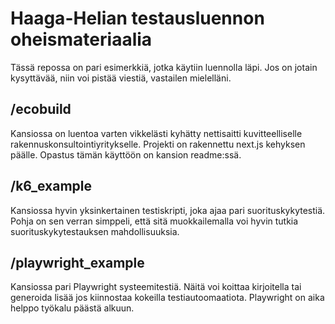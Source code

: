 # Haaga-Helian testausluennon oheismateriaalia

Tässä repossa on pari esimerkkiä, jotka käytiin luennolla läpi. Jos on jotain kysyttävää, niin voi pistää viestiä, vastailen mielelläni.

## /ecobuild

Kansiossa on luentoa varten vikkelästi kyhätty nettisaitti kuvitteelliselle rakennuskonsultointiyritykselle. Projekti on rakennettu next.js kehyksen päälle. Opastus tämän käyttöön on kansion readme:ssä.

## /k6_example

Kansiossa hyvin yksinkertainen testiskripti, joka ajaa pari suorituskykytestiä. Pohja on sen verran simppeli, että sitä muokkailemalla voi hyvin tutkia suorituskykytestauksen mahdollisuuksia.

## /playwright_example

Kansiossa pari Playwright systeemitestiä. Näitä voi koittaa kirjoitella tai generoida lisää jos kiinnostaa kokeilla testiautoomaatiota. Playwright on aika helppo työkalu päästä alkuun.
